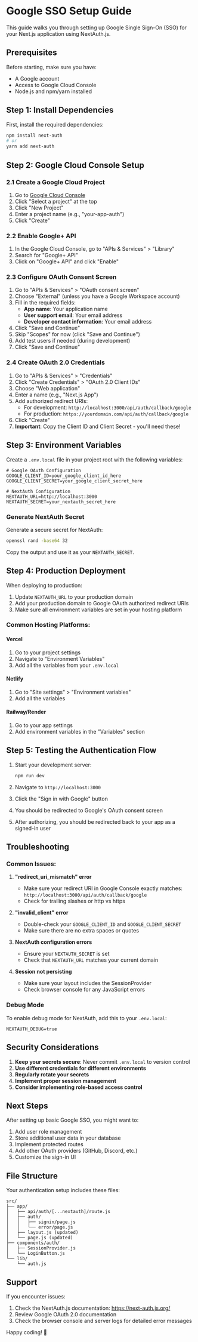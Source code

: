 # Google SSO Setup Guide

This guide walks you through setting up Google Single Sign-On (SSO) for your Next.js application using NextAuth.js.

## Prerequisites

Before starting, make sure you have:
- A Google account
- Access to Google Cloud Console
- Node.js and npm/yarn installed

## Step 1: Install Dependencies

First, install the required dependencies:

```bash
npm install next-auth
# or
yarn add next-auth
```

## Step 2: Google Cloud Console Setup

### 2.1 Create a Google Cloud Project

1. Go to [Google Cloud Console](https://console.cloud.google.com/)
2. Click "Select a project" at the top
3. Click "New Project"
4. Enter a project name (e.g., "your-app-auth")
5. Click "Create"

### 2.2 Enable Google+ API

1. In the Google Cloud Console, go to "APIs & Services" > "Library"
2. Search for "Google+ API"
3. Click on "Google+ API" and click "Enable"

### 2.3 Configure OAuth Consent Screen

1. Go to "APIs & Services" > "OAuth consent screen"
2. Choose "External" (unless you have a Google Workspace account)
3. Fill in the required fields:
   - **App name**: Your application name
   - **User support email**: Your email address
   - **Developer contact information**: Your email address
4. Click "Save and Continue"
5. Skip "Scopes" for now (click "Save and Continue")
6. Add test users if needed (during development)
7. Click "Save and Continue"

### 2.4 Create OAuth 2.0 Credentials

1. Go to "APIs & Services" > "Credentials"
2. Click "Create Credentials" > "OAuth 2.0 Client IDs"
3. Choose "Web application"
4. Enter a name (e.g., "Next.js App")
5. Add authorized redirect URIs:
   - For development: `http://localhost:3000/api/auth/callback/google`
   - For production: `https://yourdomain.com/api/auth/callback/google`
6. Click "Create"
7. **Important**: Copy the Client ID and Client Secret - you'll need these!

## Step 3: Environment Variables

Create a `.env.local` file in your project root with the following variables:

```env
# Google OAuth Configuration
GOOGLE_CLIENT_ID=your_google_client_id_here
GOOGLE_CLIENT_SECRET=your_google_client_secret_here

# NextAuth Configuration
NEXTAUTH_URL=http://localhost:3000
NEXTAUTH_SECRET=your_nextauth_secret_here
```

### Generate NextAuth Secret

Generate a secure secret for NextAuth:

```bash
openssl rand -base64 32
```

Copy the output and use it as your `NEXTAUTH_SECRET`.

## Step 4: Production Deployment

When deploying to production:

1. Update `NEXTAUTH_URL` to your production domain
2. Add your production domain to Google OAuth authorized redirect URIs
3. Make sure all environment variables are set in your hosting platform

### Common Hosting Platforms:

#### Vercel
1. Go to your project settings
2. Navigate to "Environment Variables"
3. Add all the variables from your `.env.local`

#### Netlify
1. Go to "Site settings" > "Environment variables"
2. Add all the variables

#### Railway/Render
1. Go to your app settings
2. Add environment variables in the "Variables" section

## Step 5: Testing the Authentication Flow

1. Start your development server:
   ```bash
   npm run dev
   ```

2. Navigate to `http://localhost:3000`

3. Click the "Sign in with Google" button

4. You should be redirected to Google's OAuth consent screen

5. After authorizing, you should be redirected back to your app as a signed-in user

## Troubleshooting

### Common Issues:

1. **"redirect_uri_mismatch" error**
   - Make sure your redirect URI in Google Console exactly matches: `http://localhost:3000/api/auth/callback/google`
   - Check for trailing slashes or http vs https

2. **"invalid_client" error**
   - Double-check your `GOOGLE_CLIENT_ID` and `GOOGLE_CLIENT_SECRET`
   - Make sure there are no extra spaces or quotes

3. **NextAuth configuration errors**
   - Ensure your `NEXTAUTH_SECRET` is set
   - Check that `NEXTAUTH_URL` matches your current domain

4. **Session not persisting**
   - Make sure your layout includes the SessionProvider
   - Check browser console for any JavaScript errors

### Debug Mode

To enable debug mode for NextAuth, add this to your `.env.local`:

```env
NEXTAUTH_DEBUG=true
```

## Security Considerations

1. **Keep your secrets secure**: Never commit `.env.local` to version control
2. **Use different credentials for different environments**
3. **Regularly rotate your secrets**
4. **Implement proper session management**
5. **Consider implementing role-based access control**

## Next Steps

After setting up basic Google SSO, you might want to:

1. Add user role management
2. Store additional user data in your database
3. Implement protected routes
4. Add other OAuth providers (GitHub, Discord, etc.)
5. Customize the sign-in UI

## File Structure

Your authentication setup includes these files:

```
src/
├── app/
│   ├── api/auth/[...nextauth]/route.js
│   ├── auth/
│   │   ├── signin/page.js
│   │   └── error/page.js
│   ├── layout.js (updated)
│   └── page.js (updated)
├── components/auth/
│   ├── SessionProvider.js
│   └── LoginButton.js
└── lib/
    └── auth.js
```

## Support

If you encounter issues:

1. Check the NextAuth.js documentation: https://next-auth.js.org/
2. Review Google OAuth 2.0 documentation
3. Check the browser console and server logs for detailed error messages

Happy coding! 🚀